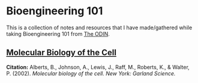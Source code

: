 # Bioengineering 101
This is a collection of notes and resources that I have made/gathered while
taking Bioengineering 101 from [The ODIN](https://the-odin.com).

## [Molecular Biology of the Cell](molecular_biology_of_the_cell/README.md)
**Citation:** Alberts, B., Johnson, A., Lewis, J., Raff, M., Roberts, K., & Walter, P. (2002). *Molecular biology of the cell. New York: Garland Science.*
